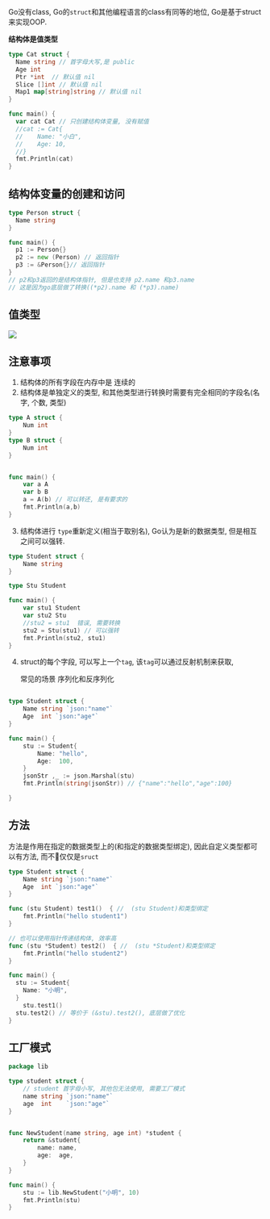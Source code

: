 Go没有class, Go的`struct`和其他编程语言的class有同等的地位, Go是基于struct来实现OOP.

**结构体是值类型**

```go
type Cat struct {
  Name string // 首字母大写,是 public
  Age int
  Ptr *int  // 默认值 nil
  Slice []int // 默认值 nil
  Map1 map[string]string // 默认值 nil
}

func main() {
  var cat Cat // 只创建结构体变量, 没有赋值
  //cat := Cat{
  //	Name: "小白",
  //	Age: 10,
  //}
  fmt.Println(cat)
}

```

## 结构体变量的创建和访问

```go
type Person struct {
  Name string
}

func main() {
  p1 := Person{}
  p2 := new (Person) // 返回指针
  p3 := &Person{}// 返回指针
}
// p2和p3返回的是结构体指针, 但是也支持 p2.name 和p3.name
// 这是因为go底层做了转换((*p2).name 和 (*p3).name)
```

## 值类型

![](https://youpaiyun.zongqilive.cn/image/006tNc79ly1g210pstl1zj313y0hwtbv.jpg)

## 注意事项

1. 结构体的所有字段在内存中是 连续的
2. 结构体是单独定义的类型, 和其他类型进行转换时需要有完全相同的字段名(名字, 个数, 类型)

```go
type A struct {
	Num int
}
type B struct {
	Num int
}


func main() {
	var a A
	var b B
	a = A(b) // 可以转还, 是有要求的
	fmt.Println(a,b)
}
```

3. 结构体进行 `type`重新定义(相当于取别名), Go认为是新的数据类型, 但是相互之间可以强转.

```go
type Student struct {
	Name string
}

type Stu Student

func main() {
	var stu1 Student
	var stu2 Stu
	//stu2 = stu1  错误, 需要转换
	stu2 = Stu(stu1) // 可以强转
	fmt.Println(stu2, stu1)
}
```

4. struct的每个字段, 可以写上一个`tag`, 该`tag`可以通过反射机制来获取, 

   常见的场景 序列化和反序列化

```go

type Student struct {
	Name string `json:"name"`
	Age  int `json:"age"`
}

func main() {
	stu := Student{
		Name: "hello",
		Age:  100,
	}
	jsonStr ,_ := json.Marshal(stu)
	fmt.Println(string(jsonStr)) // {"name":"hello","age":100}

}
```

## 方法

方法是作用在指定的数据类型上的(和指定的数据类型绑定), 因此自定义类型都可以有方法, 而不仅仅是`sruct`

```go
type Student struct {
	Name string `json:"name"`
	Age  int `json:"age"`
}

func (stu Student) test1()  { //  (stu Student)和类型绑定
	fmt.Println("hello student1")
}

// 也可以使用指针传递结构体, 效率高
func (stu *Student) test2()  { //  (stu *Student)和类型绑定
	fmt.Println("hello student2")
}

func main() {
  stu := Student{
    Name: "小明",
  }
	stu.test1()
  stu.test2() // 等价于 (&stu).test2(), 底层做了优化
}
```



## 工厂模式



```go
package lib

type student struct {
	// student 首字母小写, 其他包无法使用, 需要工厂模式
	name string `json:"name"`
	age  int    `json:"age"`
}


func NewStudent(name string, age int) *student {
	return &student{
		name: name,
		age:  age,
	}
}

```

```go
func main() {
	stu := lib.NewStudent("小明", 10)
	fmt.Println(stu)
}
```





















